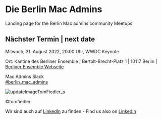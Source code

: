 # Die Berlin Mac Admins

Landing page for the Berlin Mac admins community Meetups

## Nächster Termin | next date

Mitwoch, 31. August 2022, 20:00 Uhr, WWDC Keynote

Ort: Kantine des Berliner Ensemble | Bertolt-Brecht-Platz 1 | 10117 Berlin | 
[Berliner Ensemble Webseite](https://www.berliner-ensemble.de)

Mac Admins Slack   
[#berlin_mac_admins](https://macadmins.slack.com/archives/CFEUHA7D0)

![updateImageTomFiedler_s](https://user-images.githubusercontent.com/60174138/163335465-111477cf-f8fe-4213-9f29-0cbc170fdc68.jpg)

©tomfiedler


Wir sind auch auf [LinkedIn](https://www.linkedin.com/groups/8971462/) zu finden - 
Find us also on [LinkedIn](https://www.linkedin.com/groups/8971462/)

